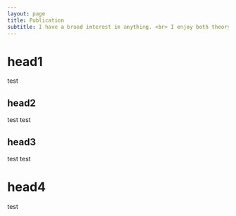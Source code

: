 ```yaml
---
layout: page
title: Publication
subtitle: I have a broad interest in anything. <br> I enjoy both theory and application!
---
```

# head1

test

## head2

test test

## head3

test test

# head4

test